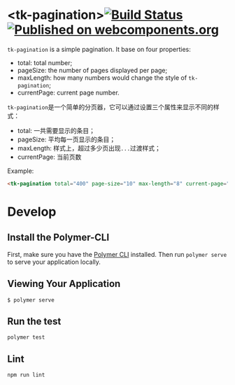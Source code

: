 # \<tk-pagination\>[![Build Status](https://travis-ci.org/cloudgz/tk-pagination.svg?branch=master)](https://travis-ci.org/cloudgz/tk-pagination)[![Published on webcomponents.org](https://img.shields.io/badge/webcomponents.org-published-blue.svg)](https://www.webcomponents.org/element/cloudgz/tk-pagination)

`tk-pagination` is a simple pagination. It base on four properties:

- total: total number;
- pageSize: the number of pages displayed per page;
- maxLength: how many numbers would change the style of `tk-pagination`;
- currentPage: current page number.

`tk-pagination`是一个简单的分页器，它可以通过设置三个属性来显示不同的样式：

- total: 一共需要显示的条目；
- pageSize: 平均每一页显示的条目；
- maxLength: 样式上，超过多少页出现`...`过渡样式；
- currentPage: 当前页数

Example:

```html
<tk-pagination total="400" page-size="10" max-length="8" current-page="{{currentPage}}"></tk-pagination>
```

# Develop

## Install the Polymer-CLI

First, make sure you have the [Polymer CLI](https://www.npmjs.com/package/polymer-cli) installed. Then run `polymer serve` to serve your application locally.

## Viewing Your Application

```
$ polymer serve
```

## Run the test

```
polymer test
```

## Lint

```
npm run lint
```